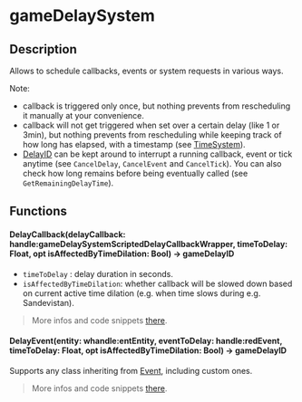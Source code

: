 # gameDelaySystem

## Description

Allows to schedule callbacks, events or system requests in various ways.

Note:

* callback is triggered only once, but nothing prevents from rescheduling it manually at your convenience.
* callback will not get triggered when set over a certain delay (like 1 or 3min), but nothing prevents from rescheduling while keeping track of how long has elapsed, with a timestamp (see [TimeSystem](https://nativedb.red4ext.com/gameTimeSystem#GetGameTimeStamp)).
* [DelayID](https://nativedb.red4ext.com/DelayID) can be kept around to interrupt a running callback, event or tick anytime (see `CancelDelay`, `CancelEvent` and `CancelTick`). You can also check how long remains before being eventually called (see `GetRemainingDelayTime`).

## Functions

#### DelayCallback(delayCallback: handle:gameDelaySystemScriptedDelayCallbackWrapper, timeToDelay: Float, opt isAffectedByTimeDilation: Bool) -> gameDelayID

* `timeToDelay` : delay duration in seconds.
* `isAffectedByTimeDilation`: whether callback will be slowed down based on current active time dilation (e.g. when time slows during e.g. Sandevistan).

> More infos and code snippets [there](https://cyb3rpsych0s1s.github.io/4ddicted/patterns/callbacks.html).

#### DelayEvent(entity: whandle:entEntity, eventToDelay: handle:redEvent, timeToDelay: Float, opt isAffectedByTimeDilation: Bool) -> gameDelayID

Supports any class inheriting from [Event](https://nativedb.red4ext.com/Event), including custom ones.

> More infos and code snippets [there](https://cyb3rpsych0s1s.github.io/4ddicted/patterns/events.html).

